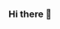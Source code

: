 ### Hi there 👋

<!--
**Haryorhorlar01/Haryorhorlar01** is a ✨ _special_ ✨ repository because its `README.md` (this file) appears on your GitHub profile.

Here are some ideas to get you started:

- 🔭 I’m currently working on a sass project... 
- 🌱 I’m currently learning ... typescript and UI/UX
- 👯 I’m looking to collaborate ... OpenSource Projects
- 🤔 I’m looking for help with ... typescript
- 💬 Ask me about ... Anything
- 📫 How to reach me: ... ayoolagbengagodwin@gmail.com
- 😄 Pronouns: ... He/Him
- ⚡ Fun fact: ... I yearn to be unique and updated in all my endeavors, so I landed myself a new job. Lifelong learner.
-->
